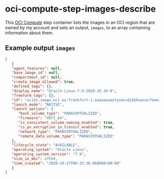 # oci-compute-step-images-describe

This [OCI Compute](https://www.oracle.com/cloud/compute/) step container lists the images
in an OCI region that are owned by my account and sets an output, `images`, to an
array containing information about them.

## Example output `images`

```json
[
   {
   "agent_features": null,
   "base_image_id": null,
   "compartment_id": null,
   "create_image_allowed": true,
   "defined_tags": {},
   "display_name": "Oracle-Linux-7.9-2020.10.26-0",
   "freeform_tags": {},
   "id": "ocid1.image.oc1.eu-frankfurt-1.aaaaaaaaoryxmxvdjbbkuexacfomno4vb5zdoxuecx4wb3mbj5diisuui5ia",
   "launch_mode": "NATIVE",
   "launch_options": {
      "boot_volume_type": "PARAVIRTUALIZED",
      "firmware": "UEFI_64",
      "is_consistent_volume_naming_enabled": true,
      "is_pv_encryption_in_transit_enabled": true,
      "network_type": "PARAVIRTUALIZED",
      "remote_data_volume_type": "PARAVIRTUALIZED"
   },
   "lifecycle_state": "AVAILABLE",
   "operating_system": "Oracle Linux",
   "operating_system_version": "7.9",
   "size_in_mbs": 47694,
   "time_created": "2020-10-27T06:33:38.068000+00:00"
   }
]
```
